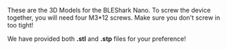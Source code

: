 These are the 3D Models for the BLEShark Nano.
To screw the device together, you will need four M3*12 screws. Make sure you don't screw in too tight!

We have provided both **.stl** and **.stp** files for your preference!
